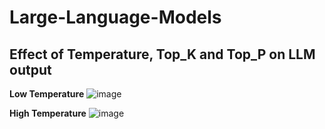 # Large-Language-Models

## Effect of Temperature, Top_K and Top_P on LLM output
**Low Temperature**
![image](https://github.com/user-attachments/assets/6d5f7ff6-3947-4d8c-babd-2bae072ceb70)

**High Temperature**
![image](https://github.com/user-attachments/assets/6c902aca-1f4c-4c42-941f-0c407812ec70)

